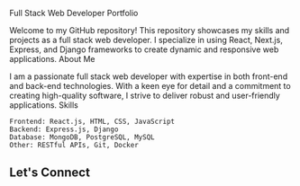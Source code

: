Full Stack Web Developer Portfolio

Welcome to my GitHub repository! This repository showcases my skills and projects as a full stack web developer. I specialize in using React, Next.js, Express, and Django frameworks to create dynamic and responsive web applications.
About Me

I am a passionate full stack web developer with expertise in both front-end and back-end technologies. With a keen eye for detail and a commitment to creating high-quality software, I strive to deliver robust and user-friendly applications.
Skills

    Frontend: React.js, HTML, CSS, JavaScript
    Backend: Express.js, Django
    Database: MongoDB, PostgreSQL, MySQL
    Other: RESTful APIs, Git, Docker

## Let's Connect
